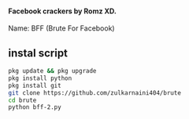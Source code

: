 #### Facebook crackers by Romz XD.
Name: BFF (Brute For Facebook)
## instal script
````bash
pkg update && pkg upgrade 
pkg install python 
pkg install git
git clone https://github.com/zulkarnaini404/brute
cd brute 
python bff-2.py 
````
